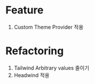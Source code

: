 # Feature

1. Custom Theme Provider 적용

# Refactoring

1. Tailwind Arbitrary values 줄이기
2. Headwind 적용
